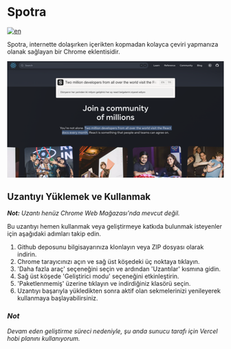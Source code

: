 # Spotra

[![en](https://img.shields.io/badge/lang-en-red.svg)](https://github.com/emirhansirkeci/spotra/blob/main/README.md)

Spotra, internette dolaşırken içerikten kopmadan kolayca çeviri yapmanıza olanak sağlayan bir Chrome eklentisidir.

![Spotra example screenshot](./spotra.png?raw=true "Spotra")

## Uzantıyı Yüklemek ve Kullanmak

_**Not:** Uzantı henüz Chrome Web Mağazası'nda mevcut değil._

Bu uzantıyı hemen kullanmak veya geliştirmeye katkıda bulunmak isteyenler için aşağıdaki adımları takip edin.

1. Github deposunu bilgisayarınıza klonlayın veya ZIP dosyası olarak indirin.
2. Chrome tarayıcınızı açın ve sağ üst köşedeki üç noktaya tıklayın.
3. 'Daha fazla araç' seçeneğini seçin ve ardından 'Uzantılar' kısmına gidin.
4. Sağ üst köşede 'Geliştirici modu' seçeneğini etkinleştirin.
5. 'Paketlenmemiş' üzerine tıklayın ve indirdiğiniz klasörü seçin.
6. Uzantıyı başarıyla yükledikten sonra aktif olan sekmelerinizi yenileyerek kullanmaya başlayabilirsiniz.

### _Not_

_Devam eden geliştirme süreci nedeniyle, şu anda sunucu tarafı için Vercel hobi planını kullanıyorum._
